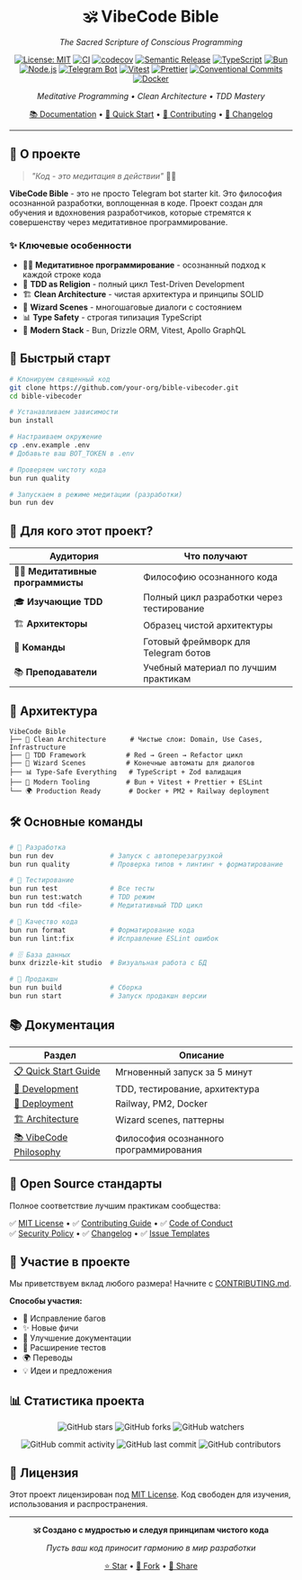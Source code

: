 <div align="center">

# 🕉️ VibeCode Bible

_The Sacred Scripture of Conscious Programming_

[![License: MIT](https://img.shields.io/badge/License-MIT-yellow.svg)](https://opensource.org/licenses/MIT)
[![CI](https://github.com/your-org/bible-vibecoder/workflows/🕉️%20Continuous%20Integration/badge.svg)](https://github.com/your-org/bible-vibecoder/actions)
[![codecov](https://codecov.io/gh/your-org/bible-vibecoder/branch/main/graph/badge.svg)](https://codecov.io/gh/your-org/bible-vibecoder)
[![Semantic Release](https://img.shields.io/badge/%20%20%F0%9F%93%A6%F0%9F%9A%80-semantic--release-e10079.svg)](https://github.com/semantic-release/semantic-release)
[![TypeScript](https://img.shields.io/badge/TypeScript-5.3+-blue.svg)](https://www.typescriptlang.org/)
[![Bun](https://img.shields.io/badge/Bun-1.0+-orange.svg)](https://bun.sh/)
[![Node.js](https://img.shields.io/badge/Node.js-18+-green.svg)](https://nodejs.org/)
[![Telegram Bot](https://img.shields.io/badge/Telegram-Bot-blue.svg)](https://core.telegram.org/bots)
[![Vitest](https://img.shields.io/badge/Tested_with-Vitest-green.svg)](https://vitest.dev/)
[![Prettier](https://img.shields.io/badge/Code_Style-Prettier-ff69b4.svg)](https://prettier.io/)
[![Conventional Commits](https://img.shields.io/badge/Conventional%20Commits-1.0.0-yellow.svg)](https://conventionalcommits.org)
[![Docker](https://img.shields.io/badge/Docker-Enabled-2496ed.svg)](https://hub.docker.com/r/vibecode/bible)

_Meditative Programming • Clean Architecture • TDD Mastery_

[📚 Documentation](docs/) • [🚀 Quick Start](#-quick-start) • [🤝 Contributing](CONTRIBUTING.md) • [📜 Changelog](CHANGELOG.md)

</div>

---

## 🌟 О проекте

> _"Код - это медитация в действии"_ 🧘‍♂️

**VibeCode Bible** - это не просто Telegram bot starter kit. Это философия осознанной разработки, воплощенная в коде. Проект создан для обучения и вдохновения разработчиков, которые стремятся к совершенству через медитативное программирование.

### ✨ Ключевые особенности

- 🧘‍♂️ **Медитативное программирование** - осознанный подход к каждой строке кода
- 🧪 **TDD as Religion** - полный цикл Test-Driven Development
- 🏗️ **Clean Architecture** - чистая архитектура и принципы SOLID
- 🔄 **Wizard Scenes** - многошаговые диалоги с состоянием
- 📊 **Type Safety** - строгая типизация TypeScript
- 🚀 **Modern Stack** - Bun, Drizzle ORM, Vitest, Apollo GraphQL

## 🚀 Быстрый старт

```bash
# Клонируем священный код
git clone https://github.com/your-org/bible-vibecoder.git
cd bible-vibecoder

# Устанавливаем зависимости
bun install

# Настраиваем окружение
cp .env.example .env
# Добавьте ваш BOT_TOKEN в .env

# Проверяем чистоту кода
bun run quality

# Запускаем в режиме медитации (разработки)
bun run dev
```

## 🎯 Для кого этот проект?

| Аудитория                        | Что получают                              |
| -------------------------------- | ----------------------------------------- |
| 🧘‍♂️ **Медитативные программисты** | Философию осознанного кода                |
| 🎓 **Изучающие TDD**             | Полный цикл разработки через тестирование |
| 🏗️ **Архитекторы**               | Образец чистой архитектуры                |
| 👥 **Команды**                   | Готовый фреймворк для Telegram ботов      |
| 📚 **Преподаватели**             | Учебный материал по лучшим практикам      |

## 📁 Архитектура

```
VibeCode Bible
├── 🧠 Clean Architecture      # Чистые слои: Domain, Use Cases, Infrastructure
├── 🧪 TDD Framework          # Red → Green → Refactor цикл
├── 🔄 Wizard Scenes          # Конечные автоматы для диалогов
├── 📊 Type-Safe Everything   # TypeScript + Zod валидация
├── 🚀 Modern Tooling         # Bun + Vitest + Prettier + ESLint
└── 🌍 Production Ready       # Docker + PM2 + Railway deployment
```

## 🛠️ Основные команды

```bash
# 🔧 Разработка
bun run dev              # Запуск с автоперезагрузкой
bun run quality          # Проверка типов + линтинг + форматирование

# 🧪 Тестирование
bun run test             # Все тесты
bun run test:watch       # TDD режим
bun run tdd <file>       # Медитативный TDD цикл

# 🎨 Качество кода
bun run format           # Форматирование кода
bun run lint:fix         # Исправление ESLint ошибок

# 🗄️ База данных
bunx drizzle-kit studio  # Визуальная работа с БД

# 🚀 Продакшн
bun run build            # Сборка
bun run start            # Запуск продакшн версии
```

## 📚 Документация

| Раздел                                   | Описание                               |
| ---------------------------------------- | -------------------------------------- |
| [📋 Quick Start Guide](docs/quickstart/) | Мгновенный запуск за 5 минут           |
| [🔧 Development](docs/development/)      | TDD, тестирование, архитектура         |
| [🚀 Deployment](docs/deployment/)        | Railway, PM2, Docker                   |
| [🏗️ Architecture](docs/architecture/)    | Wizard scenes, паттерны                |
| [📚 VibeCode Philosophy](vibecoding/)    | Философия осознанного программирования |

## 🤝 Open Source стандарты

Полное соответствие лучшим практикам сообщества:

✅ [MIT License](LICENSE) • ✅ [Contributing Guide](CONTRIBUTING.md) • ✅ [Code of Conduct](CODE_OF_CONDUCT.md)  
✅ [Security Policy](SECURITY.md) • ✅ [Changelog](CHANGELOG.md) • ✅ [Issue Templates](.github/)

## 🙏 Участие в проекте

Мы приветствуем вклад любого размера! Начните с [CONTRIBUTING.md](CONTRIBUTING.md).

**Способы участия:**

- 🐛 Исправление багов
- ✨ Новые фичи
- 📖 Улучшение документации
- 🧪 Расширение тестов
- 🌍 Переводы
- 💡 Идеи и предложения

## 📊 Статистика проекта

<div align="center">

![GitHub stars](https://img.shields.io/github/stars/your-org/bible-vibecoder?style=social)
![GitHub forks](https://img.shields.io/github/forks/your-org/bible-vibecoder?style=social)
![GitHub watchers](https://img.shields.io/github/watchers/your-org/bible-vibecoder?style=social)

![GitHub commit activity](https://img.shields.io/github/commit-activity/m/your-org/bible-vibecoder)
![GitHub last commit](https://img.shields.io/github/last-commit/your-org/bible-vibecoder)
![GitHub contributors](https://img.shields.io/github/contributors/your-org/bible-vibecoder)

</div>

## 📄 Лицензия

Этот проект лицензирован под [MIT License](LICENSE). Код свободен для изучения, использования и распространения.

---

<div align="center">

**🕉️ Создано с мудростью и следуя принципам чистого кода**

_Пусть ваш код приносит гармонию в мир разработки_

[⭐ Star](https://github.com/your-org/bible-vibecoder) • [🍴 Fork](https://github.com/your-org/bible-vibecoder/fork) • [📢 Share](https://twitter.com/intent/tweet?text=Check%20out%20VibeCode%20Bible%20-%20Sacred%20Scripture%20of%20Conscious%20Programming!&url=https://github.com/your-org/bible-vibecoder)

</div>
